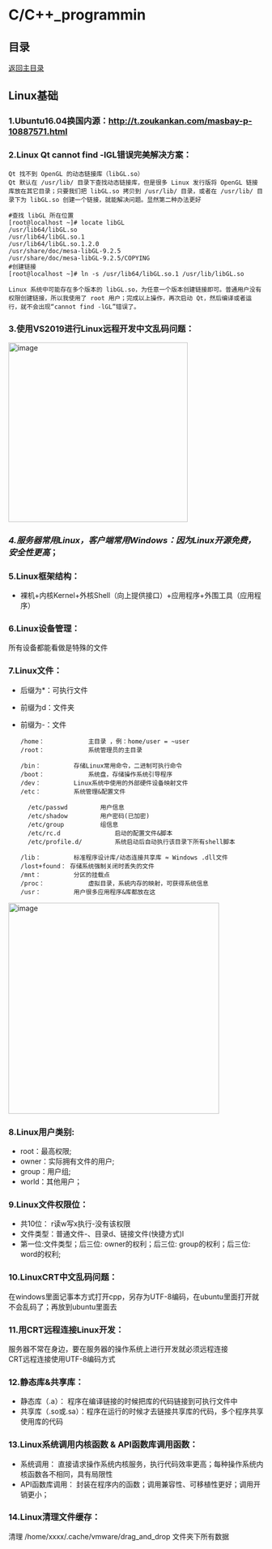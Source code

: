 # C/C++_programmin

## 目录
[返回主目录](https://github.com/NightBonsai/Linux_README/blob/main/README.md)

## Linux基础

### 1.Ubuntu16.04换国内源：http://t.zoukankan.com/masbay-p-10887571.html

### 2.Linux Qt cannot find -lGL错误完美解决方案：
		
    Qt 找不到 OpenGL 的动态链接库（libGL.so）
    Qt 默认在 /usr/lib/ 目录下查找动态链接库，但是很多 Linux 发行版将 OpenGL 链接库放在其它目录；只要我们把 libGL.so 拷贝到 /usr/lib/ 目录，或者在 /usr/lib/ 目录下为 libGL.so 创建一个链接，就能解决问题。显然第二种办法更好
		
    #查找 libGL 所在位置
    [root@localhost ~]# locate libGL
    /usr/lib64/libGL.so
    /usr/lib64/libGL.so.1
    /usr/lib64/libGL.so.1.2.0
    /usr/share/doc/mesa-libGL-9.2.5
    /usr/share/doc/mesa-libGL-9.2.5/COPYING
    #创建链接
    [root@localhost ~]# ln -s /usr/lib64/libGL.so.1 /usr/lib/libGL.so

    Linux 系统中可能存在多个版本的 libGL.so，为任意一个版本创建链接即可。普通用户没有权限创建链接，所以我使用了 root 用户；完成以上操作，再次启动 Qt，然后编译或者运行，就不会出现“cannot find -lGL”错误了。
	
 ### 3.使用VS2019进行Linux远程开发中文乱码问题：
<img width="354" alt="image" src="https://github.com/NightBonsai/Linux_README/assets/107353989/bed508a9-33b7-459c-8413-b27fb0c062c2"><br>

### *4.服务器常用Linux，客户端常用Windows：因为Linux开源免费，安全性更高*；

### 5.Linux框架结构：
- 裸机+内核Kernel+外核Shell（向上提供接口）+应用程序+外围工具（应用程序）

### 6.Linux设备管理：
所有设备都能看做是特殊的文件

### 7.Linux文件：
- 后缀为*：可执行文件
- 前缀为d：文件夹
- 前缀为-：文件

      /home：		    主目录 ，例：home/user = ~user
      /root：		    系统管理员的主目录

      /bin：		    存储Linux常用命令，二进制可执行命令
      /boot：		    系统盘，存储操作系统引导程序
      /dev：		    Linux系统中使用的外部硬件设备映射文件
      /etc：		    系统管理&配置文件
  
        /etc/passwd		    用户信息
        /etc/shadow		    用户密码(已加密)
        /etc/group 		    组信息
        /etc/rc.d	            启动的配置文件&脚本
        /etc/profile.d/		    系统启动后自动执行该目录下所有shell脚本
  
      /lib：		    标准程序设计库/动态连接共享库	≈ Windows .dll文件
      /lost+found： 存储系统强制关闭时丢失的文件
      /mnt：		    分区的挂载点
      /proc：		    虚拟目录，系統内存的映射，可获得系统信息
      /usr：		    用户很多应用程序&库都放在这

<img width="416" alt="image" src="https://github.com/NightBonsai/Linux_README/assets/107353989/e83d6eb5-ef07-4d67-84f0-5fb9560bc13b"><br>


### 8.Linux用户类别:
- root：最高权限;
- owner：实际拥有文件的用户; 
- group：用户组; 
- world：其他用户；

### 9.Linux文件权限位：
- 共10位：  r读w写x执行-没有该权限
- 文件类型：普通文件-、目录d、链接文件(快捷方式)l 
- 第一位:文件类型；后三位: owner的权利；后三位: group的权利；后三位: word的权利;

### 10.LinuxCRT中文乱码问题：
在windows里面记事本方式打开cpp，另存为UTF-8编码，在ubuntu里面打开就不会乱码了；再放到ubuntu里面去<br>

### 11.用CRT远程连接Linux开发：
服务器不常在身边，要在服务器的操作系统上进行开发就必须远程连接<br>
CRT远程连接使用UTF-8编码方式<br>
	
### 12.静态库&共享库：
- 静态库（.a）：      程序在编译链接的时候把库的代码链接到可执行文件中
- 共享库（.so或.sa）：程序在运行的时候才去链接共享库的代码，多个程序共享使用库的代码

### 13.Linux系统调用内核函数 & API函数库调用函数：
- 系统调用：       直接请求操作系统内核服务，执行代码效率更高；每种操作系统内核函数各不相同，具有局限性
- API函数库调用：  封装在程序内的函数；调用兼容性、可移植性更好；调用开销更小；

### 14.Linux清理文件缓存：
清理 /home/xxxx/.cache/vmware/drag_and_drop 文件夹下所有数据


